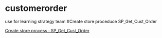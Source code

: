 # customerorder
use for learning strategy team
#Create store proceduce SP_Get_Cust_Order

<a href="https://github.com/taksaonchatin/customerorder/wiki/1)-Create-SP_Get_Cust_Order">Create store process : SP_Get_Cust_Order</a>

